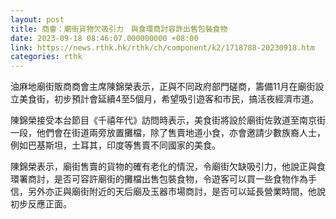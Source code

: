 ```yaml
---
layout: post
title: 商會：廟街貨物欠吸引力　與食環商討容許出售包裝食物
date: 2023-09-18 08:46:07.000000000 +08:00
link: https://news.rthk.hk/rthk/ch/component/k2/1718788-20230918.htm
categories: rthk
---
```


油麻地廟街販商商會主席陳錦榮表示，正與不同政府部門磋商，籌備11月在廟街設立美食街，初步預計會延續4至5個月，希望吸引遊客和市民，搞活夜經濟市道。

陳錦榮接受本台節目《千禧年代》訪問時表示，美食街將設於廟街佐敦道至南京街一段，他們會在街道兩旁放置攤檔，除了售賣地道小食，亦會邀請少數族裔人士，例如巴基斯坦，土耳其，印度等售賣不同國家的美食。

陳錦榮表示，廟街售賣的貨物的確有老化的情況，令廟街欠缺吸引力，他說正與食環署商討，是否可容許廟街的攤檔出售包裝食物，令遊客可以買一些食物作為手信，另外亦正與廟街附近的天后廟及玉器市場商討，是否可以延長營業時間，他說初步反應正面。
